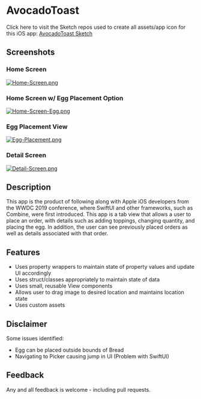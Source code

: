 # AvocadoToast

Click here to visit the Sketch repos used to create all assets/app icon for this iOS app:
[AvocadoToast Sketch](https://github.com/mkKreations/AvocadoToast_Sketch)

## Screenshots

### Home Screen

[![Home-Screen.png](https://i.postimg.cc/cHTCQBmx/Home-Screen.png)](https://postimg.cc/PppdHZ99)

### Home Screen w/ Egg Placement Option

[![Home-Screen-Egg.png](https://i.postimg.cc/3NRR90Sg/Home-Screen-Egg.png)](https://postimg.cc/62ktpqN3)

### Egg Placement View

[![Egg-Placement.png](https://i.postimg.cc/wxf3MFMF/Egg-Placement.png)](https://postimg.cc/9z9cNdGq)

### Detail Screen

[![Detail-Screen.png](https://i.postimg.cc/90nfkXKs/Detail-Screen.png)](https://postimg.cc/n9qZjxH1)


## Description

This app is the product of following along with Apple iOS developers from the WWDC 2019 conference, 
where SwiftUI and other frameworks, such as Combine, were first introduced. This app is a tab view
that allows a user to place an order, with details such as adding toppings, changing quantity, and 
placing the egg.  In addition, the user can see previously placed orders as well as details associated
with that order.


## Features

- Uses property wrappers to maintain state of property
values and update UI accordingly
- Uses struct/classes appropriately to maintain state 
of data
- Uses small, reusable View components
- Allows user to drag image to desired location and 
maintains location state 
- Uses custom assets


## Disclaimer

Some issues identified:

- Egg can be placed outside bounds of Bread
- Navigating to Picker causing jump in UI (Problem with SwiftUI)


## Feedback

Any and all feedback is welcome - including pull requests.
